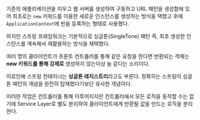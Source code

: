 기존의 애플리케이션을 지우고 웹 서버를 생성하여 구동하고 URL 패턴을 생성함에 있어 최초로는 `new` 키워드를 이용한 새로운 인스턴스를 생성하는 방식을 택했고 후에 `ApplicationContext`에 빈을 등록하는 형태로 사용했다.

하지만 스프링 프레임워크는 기본적으로 싱글톤(SingleTone) 패턴 즉, 최초 생성한 인스턴스를 계속해서 재활용하는 방식을 채택했다.

여러 명의 클라이언트가 프론트 컨트롤러를 통해 같은 요청을 한다면 반환되는 객체는 **new 키워드를 통해 강제로** 생성하지 않는이상 늘 같다는 소리이다.

이로인해 스프링 컨테이너는 **싱글톤 레지스트리**라고도 부른다. 정확히는 스프링이 싱글톤 패턴의 개념을 완전히 탑재했다기보단 유사한 개념이다.

이러한 작업은 컨트롤러를 통해 이루어지지만 컨트롤러에서 모든 로직을 동작할 수는 없기에 Service Layer로 별도 분리하여 클라이언트에게 반환될 값을 만드는 로직을 분리한다.
